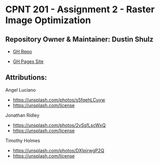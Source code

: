 # CPNT 201 - Assignment 2 - Raster Image Optimization

## Repository Owner & Maintainer: Dustin Shulz

- [GH Repo](https://cowtowndusty.github.io/cpnt201-a2/)

- [GH Pages Site](https://github.com/cowtowndusty/cpnt201-a2/)

## Attributions:

Angel Luciano
- https://unsplash.com/photos/s5fqehLCuyw
- https://unsplash.com/license

Jonathan Ridley
- https://unsplash.com/photos/2vSsfLscWxQ
- https://unsplash.com/license

Timothy Holmes
- https://unsplash.com/photos/DXIpirwgP2Q
- https://unsplash.com/license